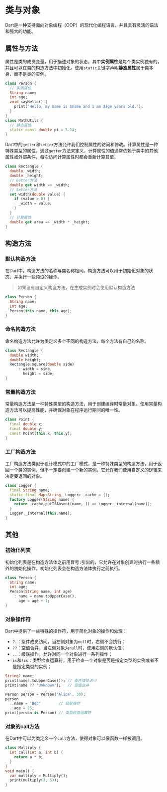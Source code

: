 # 类与对象

Dart是一种支持面向对象编程（OOP）的现代化编程语言，并且具有灵活的语法和强大的功能。

## 属性与方法
属性是类的成员变量，用于描述对象的状态。其中**实例属性**是每个类实例独有的，并且可以在类的构造方法中初始化。使用`static`关键字声明**静态属性**属于类本身，而不是类的实例。

```dart
class Person {
  // 实例属性
  String name;
  int age;
  void sayHello() {
    print('Hello, my name is $name and I am $age years old.');
  }
}
class MathUtils {
  // 静态属性
  static const double pi = 3.14;
}
```

Dart中的`getter`和`setter`方法允许我们控制属性的访问和修改。计算属性是一种特殊类型的属性，通过`getter`方法来定义，计算属性的值通常依赖于类中的其他属性或外部条件，每次访问计算属性时都会重新计算其值。

```dart
class Rectangle {
  double _width;
  double _height;
  // Getter方法
  double get width => _width;
  // Setter方法
  set width(double value) {
    if (value > 0) {
      _width = value;
    }
  }
  // 计算属性
  double get area => _width * _height;
}
```

## 构造方法
### 默认构造方法
在Dart中，构造方法的名称与类名称相同。构造方法可以用于初始化对象的状态，并执行一些预设的操作。

> 如果没有自定义构造方法，在生成实例时会使用默认构造方法

```dart
class Person {
  String name;
  int age;
  Person(this.name, this.age);
}
```

### 命名构造方法

命名构造方法允许为类定义多个不同的构造方法，每个方法有自己的名称。

```dart
class Rectangle {
  double width;
  double height;
  Rectangle.square(double side)
      : width = side,
        height = side;
}
```
### 常量构造方法

常量构造方法是一种特殊类型的构造方法，用于创建编译时常量对象。使用常量构造方法可以提高性能，并确保对象在程序运行期间的唯一性。

```dart
class Point {
  final double x;
  final double y;
  const Point(this.x, this.y);
}
```

### 工厂构造方法

工厂构造方法类似于设计模式中的工厂模式，是一种特殊类型的构造方法，用于返回一个类的实例，但不一定要创建一个新的实例。它允许我们使用自定义的逻辑来决定要返回的对象。

```dart
class Logger {
  final String name;
  static final Map<String, Logger> _cache = {};
  factory Logger(String name) {
    return _cache.putIfAbsent(name, () => Logger._internal(name));
  }
  Logger._internal(this.name);
}
```

## 其他
### 初始化列表
初始化列表是在构造方法体之前用冒号`:`引出的，它允许在对象创建时执行一些额外的初始化操作。初始化列表会在构造方法体执行之前执行。

```dart
class Person {
  String name;
  int age;
  Person(String name, int age) 
    : name = name.toUpperCase(),
      age = age + 1;
}
```

### 对象操作符
Dart中提供了一些特殊的操作符，用于简化对象的操作和处理：
* `?.`：条件成员访问，当左侧对象为`null`时，右侧不会执行；
* `??`：空值合并，当左侧对象为`null`时，使用右侧的默认值；
* `..`：级联操作，允许对同一个对象进行一系列操作；
* `is`和`!is`：类型检查运算符，用于检查一个对象是否是指定类型的实例或者不是指定类型的实例；

```dart
String? name;
print(name?.toUpperCase()); // 条件成员访问
print(name ?? 'Unknown');   // 空值合并

Person person = Person('Alice', 30);
person
  ..name = 'Bob'        // 级联操作
  ..age = 25;
print(person is Person) // 类型检查运算符
```

### 对象的call方法

在Dart中可以为类定义一个`call`方法，使得对象可以像函数一样被调用。

```dart
class Multiply {
  int call(int a, int b) {
    return a * b;
  }
}
void main() {
  var multiply = Multiply();
  print(multiply(3, 5));
}
```

